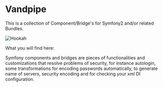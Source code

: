 Vandpipe
========

This is a collection of Component/Bridge's for Symfony2 and/or related Bundles.

![Hookah](http://hookahhappiness.com/images/Medium%20Aqua%20Hookah.jpg)

What you will find here:

Symfony components and bridges are pieces of functionalities and customizations that resolve problems
of security, for instance autologin, some transformations for encoding passwords automatically, to
generate name of servers, security encoding and for checking your xml DI configuration.

